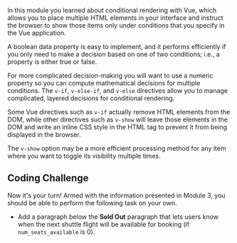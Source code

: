 In this module you learned about conditional rendering with Vue, which allows you to place multiple HTML elements in your interface and instruct the browser to show those items only under conditions that you specify in the Vue application.

A boolean data property is easy to implement, and it performs efficiently if you only need to make a decision based on one of two conditions; i.e., a property is either true or false.

For more complicated decision-making you will want to use a numeric property so you can compute mathematical decisions for multiple conditions. The `v-if`, `v-else-if`, and `v-else` directives allow you to manage complicated, layered decisions for conditional rendering.

Some Vue directives such as `v-if` actually remove HTML elements from the DOM, while other directives such as `v-show` will leave those elements in the DOM and write an inline CSS style in the HTML tag to prevent it from being displayed in the browser.

The `v-show` option may be a more efficient processing method for any item where you want to toggle its visibility multiple times.

## Coding Challenge

Now it's your turn! Armed with the information presented in Module 3, you should be able to perform the following task on your own.

- Add a paragraph below the **Sold Out** paragraph that lets users know when the next shuttle flight will be available for booking (if `num_seats_available` is 0).